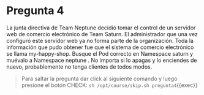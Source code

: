# Pregunta 4
La junta directiva de Team Neptune decidió tomar el control de un servidor web de comercio electrónico de Team Saturn. El administrador que una vez configuró este servidor web ya no forma parte de la organización. Toda la información que pudo obtener fue que el sistema de comercio electrónico se llama my-happy-shop. Busque el Pod correcto en Namespace saturn y muévalo a Namespace neptune . No importa si lo apagas y lo enciendes de nuevo, probablemente no tenga clientes de todos modos.

> Para saltar la pregunta dar click al siguiente comando y luego presione el botón CHECK:
> `sh /opt/course/skip.sh pregunta4`{{exec}}
